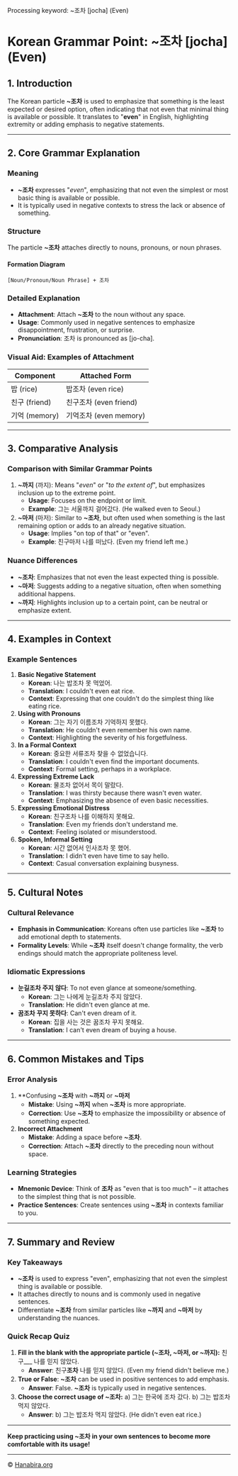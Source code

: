 Processing keyword: ~조차 [jocha] (Even)
# Korean Grammar Point: ~조차 [jocha] (Even)

## 1. Introduction
The Korean particle **~조차** is used to emphasize that something is the least expected or desired option, often indicating that not even that minimal thing is available or possible. It translates to "**even**" in English, highlighting extremity or adding emphasis to negative statements.

---
## 2. Core Grammar Explanation
### Meaning
- **~조차** expresses "*even*", emphasizing that not even the simplest or most basic thing is available or possible.
- It is typically used in negative contexts to stress the lack or absence of something.
### Structure
The particle **~조차** attaches directly to nouns, pronouns, or noun phrases.
#### Formation Diagram
```
[Noun/Pronoun/Noun Phrase] + 조차
```
### Detailed Explanation
- **Attachment**: Attach **~조차** to the noun without any space.
- **Usage**: Commonly used in negative sentences to emphasize disappointment, frustration, or surprise.
- **Pronunciation**: 조차 is pronounced as [jo-cha].
### Visual Aid: Examples of Attachment
| Component         | Attached Form       |
|-------------------|---------------------|
| 밥 (rice)         | 밥조차 (even rice)   |
| 친구 (friend)     | 친구조차 (even friend)|
| 기억 (memory)     | 기억조차 (even memory)|
---
## 3. Comparative Analysis
### Comparison with Similar Grammar Points
1. **~까지** (까지): Means "*even*" or "*to the extent of*", but emphasizes inclusion up to the extreme point.
   - **Usage**: Focuses on the endpoint or limit.
   - **Example**: 그는 서울까지 걸어갔다. (He walked even to Seoul.)
2. **~마저** (마저): Similar to **~조차**, but often used when something is the last remaining option or adds to an already negative situation.
   - **Usage**: Implies "on top of that" or "even".
   - **Example**: 친구마저 나를 떠났다. (Even my friend left me.)
### Nuance Differences
- **~조차**: Emphasizes that not even the least expected thing is possible.
- **~마저**: Suggests adding to a negative situation, often when something additional happens.
- **~까지**: Highlights inclusion up to a certain point, can be neutral or emphasize extent.
---
## 4. Examples in Context
### Example Sentences
1. **Basic Negative Statement**
   - **Korean**: 나는 밥조차 못 먹었어.
   - **Translation**: I couldn't even eat rice.
   - **Context**: Expressing that one couldn't do the simplest thing like eating rice.
2. **Using with Pronouns**
   - **Korean**: 그는 자기 이름조차 기억하지 못했다.
   - **Translation**: He couldn't even remember his own name.
   - **Context**: Highlighting the severity of his forgetfulness.
3. **In a Formal Context**
   - **Korean**: 중요한 서류조차 찾을 수 없었습니다.
   - **Translation**: I couldn't even find the important documents.
   - **Context**: Formal setting, perhaps in a workplace.
4. **Expressing Extreme Lack**
   - **Korean**: 물조차 없어서 목이 말랐다.
   - **Translation**: I was thirsty because there wasn't even water.
   - **Context**: Emphasizing the absence of even basic necessities.
5. **Expressing Emotional Distress**
   - **Korean**: 친구조차 나를 이해하지 못해요.
   - **Translation**: Even my friends don't understand me.
   - **Context**: Feeling isolated or misunderstood.
6. **Spoken, Informal Setting**
   - **Korean**: 시간 없어서 인사조차 못 했어.
   - **Translation**: I didn't even have time to say hello.
   - **Context**: Casual conversation explaining busyness.
---
## 5. Cultural Notes
### Cultural Relevance
- **Emphasis in Communication**: Koreans often use particles like **~조차** to add emotional depth to statements.
- **Formality Levels**: While **~조차** itself doesn't change formality, the verb endings should match the appropriate politeness level.
### Idiomatic Expressions
- **눈길조차 주지 않다**: To not even glance at someone/something.
  - **Korean**: 그는 나에게 눈길조차 주지 않았다.
  - **Translation**: He didn't even glance at me.
- **꿈조차 꾸지 못하다**: Can't even dream of it.
  - **Korean**: 집을 사는 것은 꿈조차 꾸지 못해요.
  - **Translation**: I can't even dream of buying a house.
---
## 6. Common Mistakes and Tips
### Error Analysis
1. **Confusing **~조차** with **~까지** or **~마저**
   - **Mistake**: Using **~까지** when **~조차** is more appropriate.
   - **Correction**: Use **~조차** to emphasize the impossibility or absence of something expected.
2. **Incorrect Attachment**
   - **Mistake**: Adding a space before **~조차**.
   - **Correction**: Attach **~조차** directly to the preceding noun without space.
### Learning Strategies
- **Mnemonic Device**: Think of **조차** as "even that is too much" – it attaches to the simplest thing that is not possible.
- **Practice Sentences**: Create sentences using **~조차** in contexts familiar to you.
---
## 7. Summary and Review
### Key Takeaways
- **~조차** is used to express "even", emphasizing that not even the simplest thing is available or possible.
- It attaches directly to nouns and is commonly used in negative sentences.
- Differentiate **~조차** from similar particles like **~까지** and **~마저** by understanding the nuances.
### Quick Recap Quiz
1. **Fill in the blank with the appropriate particle (~조차, ~마저, or ~까지):**
   친구___ 나를 믿지 않았다.
   - **Answer**: 친구**조차** 나를 믿지 않았다. (Even my friend didn't believe me.)
2. **True or False**: **~조차** can be used in positive sentences to add emphasis.
   - **Answer**: False. **~조차** is typically used in negative sentences.
3. **Choose the correct usage of **~조차**:**
   a) 그는 한국에 조차 갔다.
   b) 그는 밥조차 먹지 않았다.
   - **Answer**: b) 그는 밥조차 먹지 않았다. (He didn't even eat rice.)
---
**Keep practicing using **~조차** in your own sentences to become more comfortable with its usage!**

---
© [Hanabira.org](https://hanabira.org)
